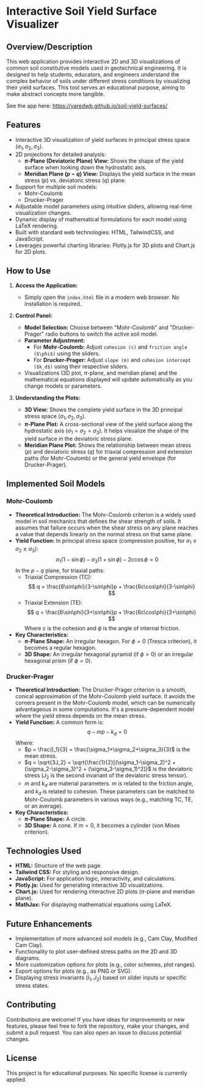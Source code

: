# Interactive Soil Yield Surface Visualizer

## Overview/Description

This web application provides interactive 2D and 3D visualizations of common soil constitutive models used in geotechnical engineering. It is designed to help students, educators, and engineers understand the complex behavior of soils under different stress conditions by visualizing their yield surfaces. This tool serves an educational purpose, aiming to make abstract concepts more tangible.

See the app here: https://yaredwb.github.io/soil-yield-surfaces/

## Features

*   Interactive 3D visualization of yield surfaces in principal stress space ($\sigma_1, \sigma_2, \sigma_3$).
*   2D projections for detailed analysis:
    *   **$\pi$-Plane (Deviatoric Plane) View:** Shows the shape of the yield surface when looking down the hydrostatic axis.
    *   **Meridian Plane ($p-q$) View:** Displays the yield surface in the mean stress ($p$) vs. deviatoric stress ($q$) plane.
*   Support for multiple soil models:
    *   Mohr-Coulomb
    *   Drucker-Prager
*   Adjustable model parameters using intuitive sliders, allowing real-time visualization changes.
*   Dynamic display of mathematical formulations for each model using LaTeX rendering.
*   Built with standard web technologies: HTML, TailwindCSS, and JavaScript.
*   Leverages powerful charting libraries: Plotly.js for 3D plots and Chart.js for 2D plots.

## How to Use

1.  **Access the Application:**
    *   Simply open the `index.html` file in a modern web browser. No installation is required.

2.  **Control Panel:**
    *   **Model Selection:** Choose between "Mohr-Coulomb" and "Drucker-Prager" radio buttons to switch the active soil model.
    *   **Parameter Adjustment:**
        *   For **Mohr-Coulomb:** Adjust `cohesion (c)` and `friction angle ($\phi$)` using the sliders.
        *   For **Drucker-Prager:** Adjust `slope (m)` and `cohesion intercept ($k_d$)` using their respective sliders.
    *   Visualizations (3D plot, $\pi$-plane, and meridian plane) and the mathematical equations displayed will update automatically as you change models or parameters.

3.  **Understanding the Plots:**
    *   **3D View:** Shows the complete yield surface in the 3D principal stress space ($\sigma_1, \sigma_2, \sigma_3$).
    *   **$\pi$-Plane Plot:** A cross-sectional view of the yield surface along the hydrostatic axis ($\sigma_1=\sigma_2=\sigma_3$). It helps visualize the shape of the yield surface in the deviatoric stress plane.
    *   **Meridian Plane Plot:** Shows the relationship between mean stress ($p$) and deviatoric stress ($q$) for triaxial compression and extension paths (for Mohr-Coulomb) or the general yield envelope (for Drucker-Prager).

## Implemented Soil Models

### Mohr-Coulomb

*   **Theoretical Introduction:** The Mohr-Coulomb criterion is a widely used model in soil mechanics that defines the shear strength of soils. It assumes that failure occurs when the shear stress on any plane reaches a value that depends linearly on the normal stress on that same plane.
*   **Yield Function:**
    In principal stress space (compression positive, for $\sigma_1 \ge \sigma_2 \ge \sigma_3$):
    $$ \sigma_1(1-\sin\phi) - \sigma_3(1+\sin\phi) - 2c\cos\phi = 0 $$
    In the $p-q$ plane, for triaxial paths:
    *   Triaxial Compression (TC): $$ q = \frac{6\sin\phi}{3-\sin\phi}p + \frac{6c\cos\phi}{3-\sin\phi} $$
    *   Triaxial Extension (TE): $$ q = \frac{6\sin\phi}{3+\sin\phi}p + \frac{6c\cos\phi}{3+\sin\phi} $$
    Where $c$ is the cohesion and $\phi$ is the angle of internal friction.
*   **Key Characteristics:**
    *   **$\pi$-Plane Shape:** An irregular hexagon. For $\phi=0$ (Tresca criterion), it becomes a regular hexagon.
    *   **3D Shape:** An irregular hexagonal pyramid (if $\phi > 0$) or an irregular hexagonal prism (if $\phi = 0$).

### Drucker-Prager

*   **Theoretical Introduction:** The Drucker-Prager criterion is a smooth, conical approximation of the Mohr-Coulomb yield surface. It avoids the corners present in the Mohr-Coulomb model, which can be numerically advantageous in some computations. It's a pressure-dependent model where the yield stress depends on the mean stress.
*   **Yield Function:**
    A common form is:
    $$ q - m p - k_d = 0 $$
    Where:
    *   $p = \frac{I_1}{3} = \frac{\sigma_1+\sigma_2+\sigma_3}{3}$ is the mean stress.
    *   $q = \sqrt{3J_2} = \sqrt{\frac{1}{2}[(\sigma_1-\sigma_2)^2 + (\sigma_2-\sigma_3)^2 + (\sigma_3-\sigma_1)^2]}$ is the deviatoric stress ($J_2$ is the second invariant of the deviatoric stress tensor).
    *   $m$ and $k_d$ are material parameters. $m$ is related to the friction angle, and $k_d$ is related to cohesion. These parameters can be matched to Mohr-Coulomb parameters in various ways (e.g., matching TC, TE, or an average).
*   **Key Characteristics:**
    *   **$\pi$-Plane Shape:** A circle.
    *   **3D Shape:** A cone. If $m=0$, it becomes a cylinder (von Mises criterion).

## Technologies Used

*   **HTML:** Structure of the web page.
*   **Tailwind CSS:** For styling and responsive design.
*   **JavaScript:** For application logic, interactivity, and calculations.
*   **Plotly.js:** Used for generating interactive 3D visualizations.
*   **Chart.js:** Used for rendering interactive 2D plots ($\pi$-plane and meridian plane).
*   **MathJax:** For displaying mathematical equations using LaTeX.

## Future Enhancements

*   Implementation of more advanced soil models (e.g., Cam Clay, Modified Cam Clay).
*   Functionality to plot user-defined stress paths on the 2D and 3D diagrams.
*   More customization options for plots (e.g., color schemes, plot ranges).
*   Export options for plots (e.g., as PNG or SVG).
*   Displaying stress invariants ($I_1, J_2$) based on slider inputs or specific stress states.

## Contributing

Contributions are welcome! If you have ideas for improvements or new features, please feel free to fork the repository, make your changes, and submit a pull request. You can also open an issue to discuss potential changes.

## License

This project is for educational purposes. No specific license is currently applied.
